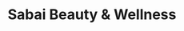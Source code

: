---
title: "Sabai Beauty & Wellness"
url: /morgan-hill/sabai-beauty-und-wellness/
shop: Kosmetik
---
